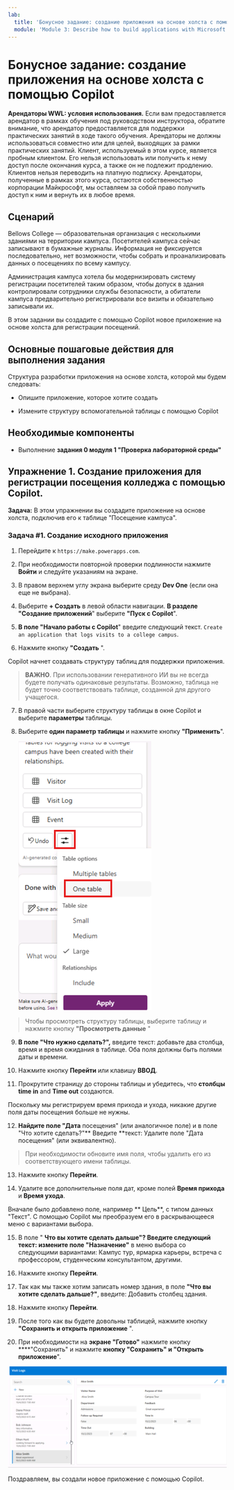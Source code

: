 ```yaml
---
lab:
  title: 'Бонусное задание: создание приложения на основе холста с помощью Copilot'
  module: 'Module 3: Describe how to build applications with Microsoft Power Apps'
---
```


# Бонусное задание: создание приложения на основе холста с помощью Copilot

**Арендаторы WWL: условия использования.** Если вам предоставляется арендатор в рамках обучения под руководством инструктора, обратите внимание, что арендатор предоставляется для поддержки практических занятий в ходе такого обучения. Арендаторы не должны использоваться совместно или для целей, выходящих за рамки практических занятий. Клиент, используемый в этом курсе, является пробным клиентом. Его нельзя использовать или получить к нему доступ после окончания курса, а также он не подлежит продлению. Клиентов нельзя переводить на платную подписку. Арендаторы, полученные в рамках этого курса, остаются собственностью корпорации Майкрософт, мы оставляем за собой право получить доступ к ним и вернуть их в любое время. 

## Сценарий

Bellows College — образовательная организация с несколькими зданиями на территории кампуса. Посетителей кампуса сейчас записывают в бумажные журналы. Информация не фиксируется последовательно, нет возможности, чтобы собрать и проанализировать данных о посещениях по всему кампусу.

Администрация кампуса хотела бы модернизировать систему регистрации посетителей таким образом, чтобы допуск в здания контролировали сотрудники службы безопасности, а обитатели кампуса предварительно регистрировали все визиты и обязательно записывали их.

В этом задании вы создадите с помощью Copilot новое приложение на основе холста для регистрации посещений. 

## Основные пошаговые действия для выполнения задания

Структура разработки приложения на основе холста, которой мы будем следовать:

- Опишите приложение, которое хотите создать

- Измените структуру вспомогательной таблицы с помощью Copilot

 ## Необходимые компоненты

- Выполнение **задания 0 модуля 1 "Проверка лабораторной среды"**

## Упражнение 1. Создание приложения для регистрации посещения колледжа с помощью Copilot.

**Задача:** В этом упражнении вы создадите приложение на основе холста, подключив его к таблице "Посещение кампуса".

### Задача \#1. Создание исходного приложения

1. Перейдите к `https://make.powerapps.com`.

2. При необходимости повторной проверки подлинности нажмите **Войти** и следуйте указаниям на экране.

3. В правом верхнем углу экрана выберите среду **Dev One** (если она еще не выбрана).

4. Выберите **+ Создать** в левой области навигации. **В разделе "Создание приложений**" выберите **"Пуск с Copilot**".

5. **В поле "Начало работы с Copilot**" введите следующий текст. `Create an application that logs visits to a college campus`. 

6. Нажмите кнопку **"Создать** ".

Copilot начнет создавать структуру таблиц для поддержки приложения. 

> **ВАЖНО**. При использовании генеративного ИИ вы не всегда будете получать одинаковые результаты. Возможно, таблица не будет точно соответствовать таблице, созданной для другого учащегося. 

7. В правой части выберите структуру таблицы в окне Copilot и выберите **параметры** таблицы.

8. Выберите **один параметр таблицы** и нажмите кнопку **"Применить**".
 
    ![Снимок экрана: только что созданная структура таблицы](media/bonus-lab-tablestr.png)


> Чтобы просмотреть структуру таблицы, выберите таблицу и нажмите кнопку **"Просмотреть данные** " 

9. **В поле "Что нужно сделать?",** введите текст: добавьте два столбца, время и время ожидания в таблице. Оба поля должны быть полями даты и времени. 

10. Нажмите кнопку **Перейти** или клавишу **ВВОД**. 

11. Прокрутите страницу до стороны таблицы и убедитесь, что **столбцы time in** and **Time out** создаются. 

Поскольку мы регистрируем время прихода и ухода, никакие другие поля даты посещения больше не нужны. 

12. **Найдите поле "Дата** посещения" (или аналогичное поле) и в поле "Что хотите сделать?"** Введите **текст: Удалите поле "Дата посещения" (или эквивалентно). 

>При необходимости обновите имя поля, чтобы удалить его из соответствующего имени таблицы.

13. Нажмите кнопку **Перейти**. 

14. Удалите все дополнительные поля дат, кроме полей **Время прихода** и **Время ухода**. 

Вначале было добавлено поле, например ** Цель**, с типом данных "Текст". С помощью Copilot мы преобразуем его в раскрывающееся меню с вариантами выбора. 

15. В поле " **Что вы хотите сделать дальше"? Введите следующий текст: измените поле "Назначение"** в меню выбора со следующими вариантами: Кампус тур, ярмарка карьеры, встреча с профессором, студенческим консультантом, другими. 

16. Нажмите кнопку **Перейти**. 

17. Так как мы также хотим записать номер здания, в поле **"Что вы хотите сделать дальше?"**, введите: Добавить столбец здания. 

18. Нажмите кнопку **Перейти**. 

19. После того как вы будете довольны таблицей, нажмите кнопку **"Сохранить и открыть приложение** ". 

20. При необходимости на **экране "Готово"** нажмите кнопку ****"Сохранить" и нажмите **кнопку "Сохранить" и "Открыть приложение**". 

![Снимок экрана: только что созданное приложение](media/bonus-lab-copilot-02.png)

Поздравляем, вы создали новое приложение с помощью Copilot. 
